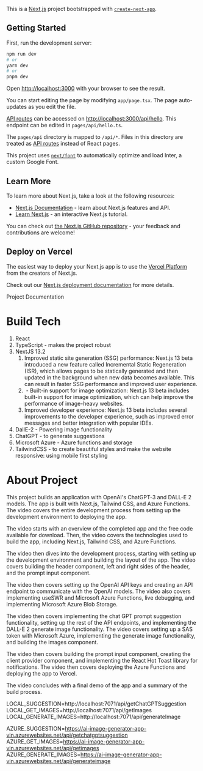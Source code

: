 This is a [Next.js](https://nextjs.org/) project bootstrapped with [`create-next-app`](https://github.com/vercel/next.js/tree/canary/packages/create-next-app).

## Getting Started

First, run the development server:

```bash
npm run dev
# or
yarn dev
# or
pnpm dev
```

Open [http://localhost:3000](http://localhost:3000) with your browser to see the result.

You can start editing the page by modifying `app/page.tsx`. The page auto-updates as you edit the file.

[API routes](https://nextjs.org/docs/api-routes/introduction) can be accessed on [http://localhost:3000/api/hello](http://localhost:3000/api/hello). This endpoint can be edited in `pages/api/hello.ts`.

The `pages/api` directory is mapped to `/api/*`. Files in this directory are treated as [API routes](https://nextjs.org/docs/api-routes/introduction) instead of React pages.

This project uses [`next/font`](https://nextjs.org/docs/basic-features/font-optimization) to automatically optimize and load Inter, a custom Google Font.

## Learn More

To learn more about Next.js, take a look at the following resources:

- [Next.js Documentation](https://nextjs.org/docs) - learn about Next.js features and API.
- [Learn Next.js](https://nextjs.org/learn) - an interactive Next.js tutorial.

You can check out [the Next.js GitHub repository](https://github.com/vercel/next.js/) - your feedback and contributions are welcome!

## Deploy on Vercel

The easiest way to deploy your Next.js app is to use the [Vercel Platform](https://vercel.com/new?utm_medium=default-template&filter=next.js&utm_source=create-next-app&utm_campaign=create-next-app-readme) from the creators of Next.js.

Check out our [Next.js deployment documentation](https://nextjs.org/docs/deployment) for more details.



Project Documentation

# Build Tech
1. React
2. TypeScript - makes the project robust
3. NextJS 13.2 
    1. Improved static site generation (SSG) performance: Next.js 13 beta introduced a new feature called Incremental Static Regeneration (ISR), which allows pages to be statically generated and then updated in the background when new data becomes available. This can result in faster SSG performance and improved user experience.
    2. <Image /> - Built-in support for image optimization: Next.js 13 beta includes built-in support for image optimization, which can help improve the performance of image-heavy websites.
    3. Improved developer experience: Next.js 13 beta includes several improvements to the developer experience, such as improved error messages and better integration with popular IDEs.
4. DallE-2 - Powering image functionality
5. ChatGPT - to generate suggestions
6. Microsoft Azure - Azure functions and storage
7. TailwindCSS - to create beautiful styles and make the website responsive: using mobile first styling

# About Project

This project builds an application with OpenAI's ChatGPT-3 and DALL-E 2 models. The app is built with Next.js, Tailwind CSS, and Azure Functions. The video covers the entire development process from setting up the development environment to deploying the app.

The video starts with an overview of the completed app and the free code available for download. Then, the video covers the technologies used to build the app, including Next.js, Tailwind CSS, and Azure Functions.

The video then dives into the development process, starting with setting up the development environment and building the layout of the app. The video covers building the header component, left and right sides of the header, and the prompt input component.

The video then covers setting up the OpenAI API keys and creating an API endpoint to communicate with the OpenAI models. The video also covers implementing useSWR and Microsoft Azure Functions, live debugging, and implementing Microsoft Azure Blob Storage.

The video then covers implementing the chat GPT prompt suggestion functionality, setting up the rest of the API endpoints, and implementing the DALL-E 2 generate image functionality. The video covers setting up a SAS token with Microsoft Azure, implementing the generate image functionality, and building the images component.

The video then covers building the prompt input component, creating the client provider component, and implementing the React Hot Toast library for notifications. The video then covers deploying the Azure Functions and deploying the app to Vercel.

The video concludes with a final demo of the app and a summary of the build process.

LOCAL_SUGGESTION=http://localhost:7071/api/getChatGPTSuggestion
LOCAL_GET_IMAGES=http://localhost:7071/api/getImages
LOCAL_GENERATE_IMAGES=http://localhost:7071/api/generateImage

AZURE_SUGGESTION=https://ai-image-generator-app-vin.azurewebsites.net/api/getchatgptsuggestion
AZURE_GET_IMAGES=https://ai-image-generator-app-vin.azurewebsites.net/api/getimages
AZURE_GENERATE_IMAGES=https://ai-image-generator-app-vin.azurewebsites.net/api/generateimage



